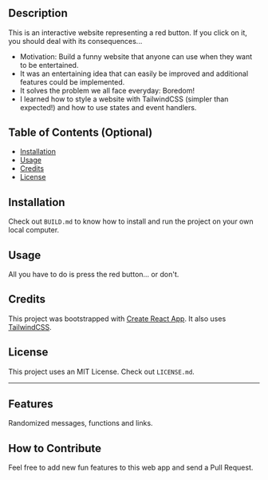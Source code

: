 # <Your-Project-Title>

## Description

This is an interactive website representing a red button. If you click on it, you should deal with its consequences...
 
- Motivation: Build a funny website that anyone can use when they want to be entertained.
- It was an entertaining idea that can easily be improved and additional features could be implemented.
- It solves the problem we all face everyday: Boredom!
- I learned how to style a website with TailwindCSS (simpler than expected!) and how to use states and event handlers.

## Table of Contents (Optional)

- [Installation](#installation)
- [Usage](#usage)
- [Credits](#credits)
- [License](#license)

## Installation

Check out `BUILD.md` to know how to install and run the project on your own local computer.
  
## Usage

All you have to do is press the red button... or don't.

## Credits


This project was bootstrapped with [Create React App](https://github.com/facebook/create-react-app).
It also uses [TailwindCSS](https://tailwindcss.com/).

## License

This project uses an MIT License. Check out `LICENSE.md`.

---


## Features

Randomized messages, functions and links.
  
## How to Contribute

Feel free to add new fun features to this web app and send a Pull Request.
  
